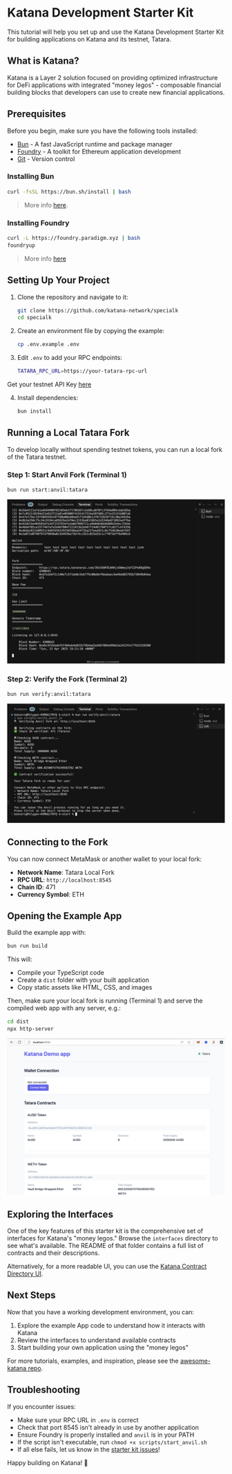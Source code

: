# Katana Development Starter Kit

This tutorial will help you set up and use the Katana Development Starter Kit
for building applications on Katana and its testnet, Tatara.

## What is Katana?

Katana is a Layer 2 solution focused on providing optimized infrastructure for
DeFi applications with integrated "money legos" - composable financial building
blocks that developers can use to create new financial applications.

## Prerequisites

Before you begin, make sure you have the following tools installed:

- [Bun](https://bun.sh/) - A fast JavaScript runtime and package manager
- [Foundry](https://book.getfoundry.sh/) - A toolkit for Ethereum application
  development
- [Git](https://git-scm.com/) - Version control

### Installing Bun

```sh
curl -fsSL https://bun.sh/install | bash
```

> More info [here](https://bun.sh/docs/installation).

### Installing Foundry

```sh
curl -L https://foundry.paradigm.xyz | bash
foundryup
```

> More info [here](https://book.getfoundry.sh/getting-started/installation)

## Setting Up Your Project

1. Clone the repository and navigate to it:

    ```sh
    git clone https://github.com/katana-network/specialk
    cd specialk
    ```

2. Create an environment file by copying the example:

    ```sh
    cp .env.example .env
    ```

3. Edit `.env` to add your RPC endpoints:

    ```sh
    TATARA_RPC_URL=https://your-tatara-rpc-url
    ```
Get your testnet API Key [here](http://google.com/)

4. Install dependencies:

    ```sh
    bun install
    ```

## Running a Local Tatara Fork

To develop locally without spending testnet tokens, you can run a local fork of
the Tatara testnet.

### Step 1: Start Anvil Fork (Terminal 1)

```sh
bun run start:anvil:tatara
```

![Anvil Start](anvil_start.png)

### Step 2: Verify the Fork (Terminal 2)

```sh
bun run verify:anvil:tatara
```

![Anvil Start](anvil_verify.png)

## Connecting to the Fork

You can now connect MetaMask or another wallet to your local fork:

- **Network Name**: Tatara Local Fork
- **RPC URL**: `http://localhost:8545`
- **Chain ID**: 471
- **Currency Symbol**: ETH

## Opening the Example App

Build the example app with:

```sh
bun run build
```

This will:

- Compile your TypeScript code
- Create a `dist` folder with your built application
- Copy static assets like HTML, CSS, and images

Then, make sure your local fork is running (Terminal 1) and serve the compiled
web app with any server, e.g.:

```sh
cd dist
npx http-server
```

![Demo app running](app.png)

## Exploring the Interfaces

One of the key features of this starter kit is the comprehensive set of
interfaces for Katana's "money legos." Browse the `interfaces` directory to see
what's available. The README of that folder contains a full list of contracts
and their descriptions.

Alternatively, for a more readable UI, you can use the
[Katana Contract Directory UI](https://contractdir.bruno.id).

## Next Steps

Now that you have a working development environment, you can:

1. Explore the example App code to understand how it interacts with Katana
2. Review the interfaces to understand available contracts
3. Start building your own application using the "money legos"

For more tutorials, examples, and inspiration, please see the [awesome-katana repo](https://github.com/katana-network/awesome-katana).

## Troubleshooting

If you encounter issues:

- Make sure your RPC URL in `.env` is correct
- Check that port 8545 isn't already in use by another application
- Ensure Foundry is properly installed and `anvil` is in your PATH
- If the script isn't executable, run `chmod +x scripts/start_anvil.sh`
- If all else fails, let us know in the
  [starter kit issues](https://github.com/katana-network/specialk/issues)!

Happy building on Katana! 🚀
